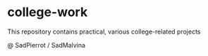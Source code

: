 # college-work
 This repository contains practical, various college-related projects

@ SadPierrot / SadMalvina
